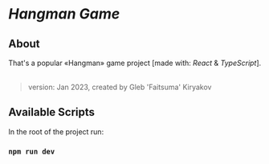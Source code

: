 # **_Hangman Game_**

## About

That's a popular «Hangman» game project [made with: _React_ & _TypeScript_].
​
> version: Jan 2023, created by Gleb 'Faitsuma' Kiryakov

## Available Scripts

In the root of the project run:

### `npm run dev`